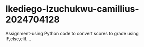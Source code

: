 # Ikediego-Izuchukwu-camillius-2024704128
Assignment-using Python code to convert scores to grade using IF,else,elif....
